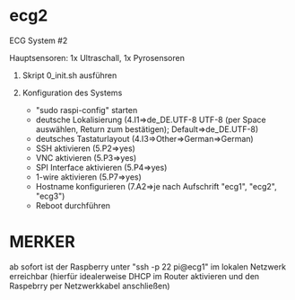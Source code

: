 # ecg2
ECG System #2

Hauptsensoren: 1x Ultraschall, 1x Pyrosensoren

1. Skript 0_init.sh ausführen

2. Konfiguration des Systems
   - "sudo raspi-config" starten
   - deutsche Lokalisierung (4.I1=>de_DE.UTF-8 UTF-8 (per Space auswählen, Return zum bestätigen); Default=>de_DE.UTF-8)
   - deutsches Tastaturlayout (4.I3=>Other=>German=>German)
   - SSH aktivieren (5.P2=>yes)
   - VNC aktivieren (5.P3=>yes)
   - SPI Interface aktivieren (5.P4=>yes)
   - 1-wire aktivieren (5.P7=>yes)
   - Hostname konfigurieren (7.A2=>je nach Aufschrift "ecg1", "ecg2", "ecg3")
   - Reboot durchführen

# MERKER
ab sofort ist der Raspberry unter "ssh -p 22 pi@ecg1" im lokalen Netzwerk erreichbar (hierfür idealerweise DHCP im Router aktivieren und den Raspebrry per Netzwerkkabel anschließen)
